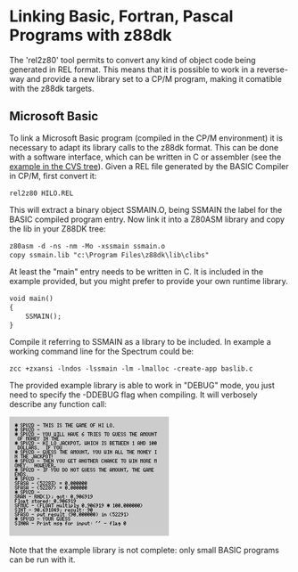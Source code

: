 # Linking Basic, Fortran, Pascal Programs with z88dk

The 'rel2z80' tool permits to convert any kind of object code being generated in REL format.
This means that it is possible to work in a reverse-way and provide a new library set to a CP/M program, making it comatible with the z88dk targets.






## Microsoft Basic

To link a Microsoft Basic program (compiled in the CP/M environment) it is necessary to adapt its library calls to the z88dk format.
This can be done with a software interface, which can be written in C or assembler (see the [example in the CVS tree](https://raw.githubusercontent.com/z88dk/z88dk/master/support/rel/msbasic/baslib.c)).
Given a REL file generated by the BASIC Compiler in CP/M, first convert it:

	rel2z80 HILO.REL

This will extract a binary object SSMAIN.O, being SSMAIN the label for the BASIC compiled program entry.
Now link it into a Z80ASM library and copy the lib in your Z88DK tree:

	z80asm -d -ns -nm -Mo -xssmain ssmain.o
	copy ssmain.lib "c:\Program Files\z88dk\lib\clibs"

At least the "main" entry needs to be written in C.   It is included in the example provided, but you might prefer to provide your own runtime library.

    void main()
    {
        SSMAIN();
    }


Compile it referring to SSMAIN as a library to be included.
In example a working command line for the Spectrum could be:

    zcc +zxansi -lndos -lssmain -lm -lmalloc -create-app baslib.c


The provided example library is able to work in "DEBUG" mode, you just need to specify the -DDEBUG flag when compiling.    It will verbosely describe any function call:


![](images/advanced/cpmlink/rel_msbasic_debug.gif)


Note that the example library is not complete: only small BASIC programs can be run with it.


